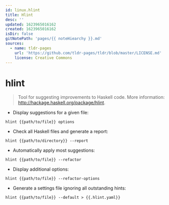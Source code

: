```yaml
---
id: linux.hlint
title: Hlint
desc: ''
updated: 1623965016162
created: 1623965016162
isDir: false
gitNotePath: 'pages/{{ noteHiearchy }}.md'
sources:
  - name: tldr-pages
    url: 'https://github.com/tldr-pages/tldr/blob/master/LICENSE.md'
    license: Creative Commons
---
```

# hlint

> Tool for suggesting improvements to Haskell code.
> More information: <http://hackage.haskell.org/package/hlint>.

- Display suggestions for a given file:

`hlint {{path/to/file}} options`

- Check all Haskell files and generate a report:

`hlint {{path/to/directory}} --report`

- Automatically apply most suggestions:

`hlint {{path/to/file}} --refactor`

- Display additional options:

`hlint {{path/to/file}} --refactor-options`

- Generate a settings file ignoring all outstanding hints:

`hlint {{path/to/file}} --default > {{.hlint.yaml}}`

